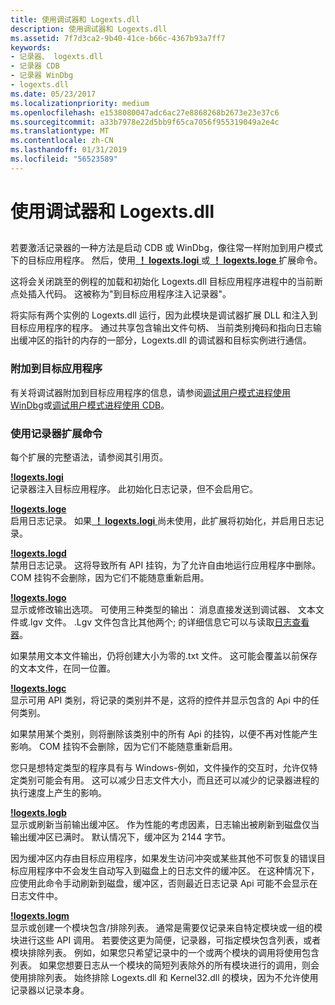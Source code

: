 ```yaml
---
title: 使用调试器和 Logexts.dll
description: 使用调试器和 Logexts.dll
ms.assetid: 7f7d3ca2-9b40-41ce-b66c-4367b93a7ff7
keywords:
- 记录器、 logexts.dll
- 记录器 CDB
- 记录器 WinDbg
- logexts.dll
ms.date: 05/23/2017
ms.localizationpriority: medium
ms.openlocfilehash: e1538080047adc6ac27e8868268b2673e23e37c6
ms.sourcegitcommit: a33b7978e22d5bb9f65ca7056f955319049a2e4c
ms.translationtype: MT
ms.contentlocale: zh-CN
ms.lasthandoff: 01/31/2019
ms.locfileid: "56523589"
---
```

# <a name="using-the-debugger-and-logextsdll"></a>使用调试器和 Logexts.dll


## <span id="ddk_using_the_debugger_and_logexts_dll_dtoolq"></span><span id="DDK_USING_THE_DEBUGGER_AND_LOGEXTS_DLL_DTOOLQ"></span>


若要激活记录器的一种方法是启动 CDB 或 WinDbg，像往常一样附加到用户模式下的目标应用程序。 然后，使用[ **！ logexts.logi** ](-logexts-logi.md)或[ **！ logexts.loge** ](-logexts-loge.md)扩展命令。

这将会关闭跳至的例程的加载和初始化 Logexts.dll 目标应用程序进程中的当前断点处插入代码。 这被称为"到目标应用程序注入记录器"。

将实际有两个实例的 Logexts.dll 运行，因为此模块是调试器扩展 DLL 和注入到目标应用程序的程序。 通过共享包含输出文件句柄、 当前类别掩码和指向日志输出缓冲区的指针的内存的一部分，Logexts.dll 的调试器和目标实例进行通信。

### <a name="span-idattachingtothetargetapplicationspanspan-idattachingtothetargetapplicationspanattaching-to-the-target-application"></a><span id="attaching_to_the_target_application"></span><span id="ATTACHING_TO_THE_TARGET_APPLICATION"></span>附加到目标应用程序

有关将调试器附加到目标应用程序的信息，请参阅[调试用户模式进程使用 WinDbg](debugging-a-user-mode-process-using-windbg.md)或[调试用户模式进程使用 CDB](debugging-a-user-mode-process-using-cdb.md)。

### <a name="span-idusingtheloggerextensioncommandsspanspan-idusingtheloggerextensioncommandsspanusing-the-logger-extension-commands"></a><span id="using_the_logger_extension_commands"></span><span id="USING_THE_LOGGER_EXTENSION_COMMANDS"></span>使用记录器扩展命令

每个扩展的完整语法，请参阅其引用页。

<span id="_LOGEXTS.LOGI"></span>[**!logexts.logi**](-logexts-logi.md)  
记录器注入目标应用程序。 此初始化日志记录，但不会启用它。

<span id="_LOGEXTS.LOGE"></span>[**!logexts.loge**](-logexts-loge.md)  
启用日志记录。 如果[ **！ logexts.logi** ](-logexts-logi.md)尚未使用，此扩展将初始化，并启用日志记录。

<span id="_LOGEXTS.LOGD"></span>[**!logexts.logd**](-logexts-logd.md)  
禁用日志记录。 这将导致所有 API 挂钩，为了允许自由地运行应用程序中删除。 COM 挂钩不会删除，因为它们不能随意重新启用。

<span id="_LOGEXTS.LOGO"></span>[**!logexts.logo**](-logexts-logo.md)  
显示或修改输出选项。 可使用三种类型的输出： 消息直接发送到调试器、 文本文件或.lgv 文件。 .Lgv 文件包含比其他两个; 的详细信息它可以与读取[日志查看器](logviewer.md)。

如果禁用文本文件输出，仍将创建大小为零的.txt 文件。 这可能会覆盖以前保存的文本文件，在同一位置。

<span id="_LOGEXTS.LOGC"></span>[**!logexts.logc**](-logexts-logc.md)  
显示可用 API 类别，将记录的类别并不是，这将的控件并显示包含的 Api 中的任何类别。

如果禁用某个类别，则将删除该类别中的所有 Api 的挂钩，以便不再对性能产生影响。 COM 挂钩不会删除，因为它们不能随意重新启用。

您只是想特定类型的程序具有与 Windows-例如，文件操作的交互时，允许仅特定类别可能会有用。 这可以减少日志文件大小，而且还可以减少的记录器进程的执行速度上产生的影响。

<span id="_LOGEXTS.LOGB"></span>[**!logexts.logb**](-logexts-logb.md)  
显示或刷新当前输出缓冲区。 作为性能的考虑因素，日志输出被刷新到磁盘仅当输出缓冲区已满时。 默认情况下，缓冲区为 2144 字节。

因为缓冲区内存由目标应用程序，如果发生访问冲突或某些其他不可恢复的错误目标应用程序中不会发生自动写入到磁盘上的日志文件的缓冲区。 在这种情况下，应使用此命令手动刷新到磁盘，缓冲区，否则最近日志记录 Api 可能不会显示在日志文件中。

<span id="_LOGEXTS.LOGM"></span>[**!logexts.logm**](-logexts-logm.md)  
显示或创建一个模块包含/排除列表。 通常是需要仅记录来自特定模块或一组的模块进行这些 API 调用。 若要使这更为简便，记录器，可指定模块包含列表，或者模块排除列表。 例如，如果您只希望记录中的一个或两个模块的调用将使用包含列表。 如果您想要日志从一个模块的简短列表除外的所有模块进行的调用，则会使用排除列表。 始终排除 Logexts.dll 和 Kernel32.dll 的模块，因为不允许使用记录器以记录本身。

 

 






